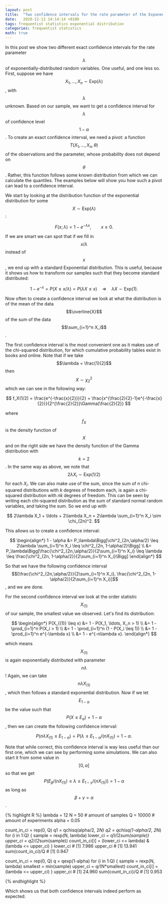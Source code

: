 ```yaml
---
layout: post
title:  "Two confidence intervals for the rate parameter of the Exponential distribution"
date:   2020-12-12 14:14:14 +0100
tags: frequentist statistics exponential distribution
categories: frequentist statistics
math: true
---
```


In this post we show two different exact confidence intervals for the rate parameter $$\lambda$$ of exponentially-distributed random variables. One useful, and one less so.
First, suppose we have $$X_1, \ldots, X_n \sim \text{Exp}(\lambda)$$, with $$\lambda$$ unknown. Based on our sample, we want to get a confidence interval for $$\lambda$$ of confidence level $$1-\alpha$$.
To create an exact confidence interval, we need a pivot: a function $$T(X_1, \ldots, X_n, \theta)$$ of the observations and the parameter, whose probability does not depend on $$\theta$$. Rather, this function follows some known distribution from which we can calculate the quantiles. The examples below will show you how such a pivot can lead to a confidence interval.

We start by looking at the distribution function of the exponential distribution for some $$X \sim \text{Exp}(\lambda)$$:

$$ 
F(x;\lambda) = 1 - e^{-\lambda x}, \qquad x \geq 0. 
$$

If we are smart we can spot that if we fill in $$x/\lambda$$ instead of $$x$$, we end up with a standard Exponential distribution. This is useful, because it shows us how to transform our samples such that they become standard distributed:

$$
1 - e^{-x} = P(X \leq x/\lambda) = P(\lambda X \leq x) \quad \Rightarrow \quad \lambda X \sim \text{Exp}(1).
$$

Now often to create a confidence interval we look at what the distribution is of the mean of the data $$\overline{X}$$ of the sum of the data $$\sum_{i=1}^n X_i$$. 

The first confidence interval is the most convenient one as it makes use of the chi-squared distribution, for which cumulative probability tables exist in books and online. Note that if we take $$\lambda = \frac{1}{2}$$ then $$X \sim \chi_2^2$$ which we can see in the following way:

$$ 
f_X(1/2) = \frac{e^{-\frac{x}{2}}}{2} = \frac{x^{\frac{2}{2}-1}e^{-\frac{x}{2}}}{2^{\frac{2}{2}}\Gamma(\frac{2}{2}}
$$

where $$f_X$$ is the density function of $$X$$ and on the right side we have the density function of the Gamma distribution with $$k = 2$$.
In the same way as above, we note that $$2\lambda X_i \sim \text{Exp}(1/2)$$ for each $X_i$. We can also make use of the sum, since the sum of $n$ chi-squared distributions with $k$ degrees of freedom each, is again a chi-squared distribution with $nk$ degrees of freedom. This can be seen by writing each chi-squared distribution as the sum of standard normal random variables, and taking the sum. So we end up with 

$$
2\lambda X_1 + \ldots + 2\lambda X_n = 2\lambda \sum_{i=1}^n X_i \sim \chi_{2n}^2.
$$

This allows us to create a confidence interval:

$$
\begin{align*} 
1 - \alpha &= P_\lambda\Bigg[\chi^2_{2n,\alpha/2} \leq 2\lambda \sum_{i=1}^n X_i \leq \chi^2_{2n, 1-\alpha/2}\Bigg] \\ &= P_\lambda\Bigg[\frac{\chi^2_{2n,\alpha/2}}{2\sum_{i=1}^n X_i} \leq \lambda  \leq \frac{\chi^2_{2n, 1-\alpha/2}}{2\sum_{i=1}^n X_i}\Bigg]
\end{align*}
$$

So that we have the following confidence interval $$[\frac{\chi^2_{2n,\alpha/2}}{2\sum_{i=1}^n X_i}, \frac{\chi^2_{2n, 1-\alpha/2}}{2\sum_{i=1}^n X_i}]$$, and we are done. 

For the second confidence interval we look at the order statistic $$X_{(1)}$$ of our sample, the smallest value we observed. Let's find its distribution:

$$ 
\begin{align*}
P(X_{(1)} \leq x) &= 1 - P(X_1, \ldots, X_n > 1) \\ &= 1 - \prod_{i=1}^n P(X_i > 1) \\ &= 1 - \prod_{i=1}^n (1 - P(X_i \leq 1)) \\ &= 1 - \prod_{i=1}^n e^{-\lambda x} \\ &= 1 - e^{-n\lambda x}.
\end{align*}
$$

which means $$X_{(1)}$$ is again exponentially distributed with parameter $$n\lambda$$! Again, we can take $$n\lambda X_{(1)}$$, which then follows a standard exponential distribution. Now if we let $$E_{1-\alpha}$$ be the value such that $$P(X \leq E_{\alpha}) = 1-\alpha$$, then we can create the following confidence interval: 

$$
P(n\lambda X_{(1)} \leq E_{1-\alpha}) = P(\lambda \leq E_{1-\alpha}/(nX_{(1)}) = 1-\alpha.
$$

Note that while correct, this confidence interval is way less useful than our first one, which we can see by performing some simulations. We can also start it from some value in $$[0, \alpha]$$ so that we get $$P(E_{\beta}/(nX_{(1)}) \leq \lambda \leq E_{1-\gamma}/(nX_{(1)})) = 1-\alpha$$ as long as $$\beta + \gamma = \alpha$$.

{% highlight R %}
lambda = 12
N = 50 # amount of samples
Q = 10000 # amount of experiments
alpha = 0.05

count_in_ci = rep(0, Q)
q1 = qchisq(alpha/2, 2*N)
q2 = qchisq(1-alpha/2, 2*N)
for (i in 1:Q) { 
	sample = rexp(N, lambda)
	lower_ci = q1/(2*sum(sample))
	upper_ci = q2/(2*sum(sample))
	count_in_ci[i] = (lower_ci <= lambda) & (lambda <= upper_ci)
}
lower_ci # [1] 7.986
upper_ci # [1] 13.941
sum(count_in_ci)/Q # [1] 0.947

count_in_ci = rep(0, Q)
q = qexp(1-alpha)
for (i in 1:Q) { 
	sample = rexp(N, lambda)
	smallest = min(sample)
	upper_ci = q/(N*smallest)
	count_in_ci[i] = (lambda <= upper_ci)
}
upper_ci # [1] 24.960
sum(count_in_ci)/Q # [1] 0.953

{% endhighlight %}

Which shows us that both confidence intervals indeed perform as expected.